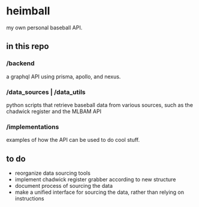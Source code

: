 # heimball

my own personal baseball API.

## in this repo

### /backend

a graphql API using prisma, apollo, and nexus. 

### /data_sources | /data_utils

python scripts that retrieve baseball data from various sources, such as the chadwick register and the MLBAM API

### /implementations

examples of how the API can be used to do cool stuff.

## to do

- reorganize data sourcing tools
- implement chadwick register grabber according to new structure
- document process of sourcing the data
- make a unified interface for sourcing the data, rather than relying on instructions
